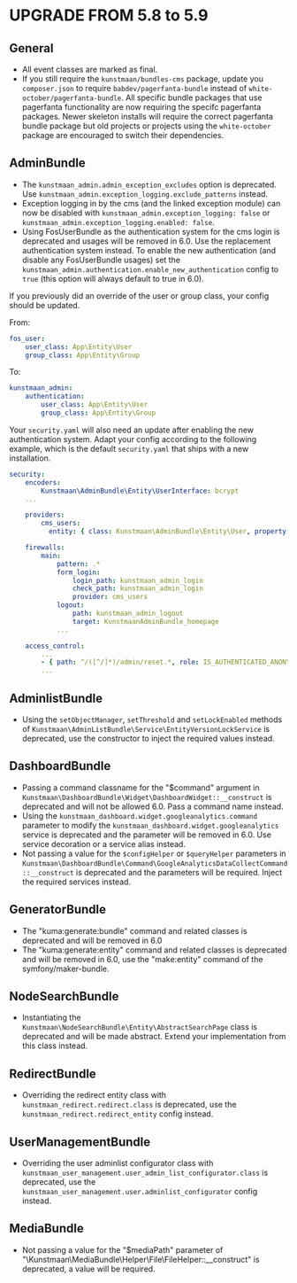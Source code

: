 UPGRADE FROM 5.8 to 5.9
=======================

General
-------

* All event classes are marked as final.
* If you still require the `kunstmaan/bundles-cms` package, update you `composer.json` to require `babdev/pagerfanta-bundle`
  instead of `white-october/pagerfanta-bundle`. All specific bundle packages that use pagerfanta functionality are now requiring
  the specifc pagerfanta packages. Newer skeleton installs will require the correct pagerfanta bundle package but old projects
  or projects using the `white-october` package are encouraged to switch their dependencies.

AdminBundle
------------

* The `kunstmaan_admin.admin_exception_excludes` option is deprecated. Use `kunstmaan_admin.exception_logging.exclude_patterns` instead.
* Exception logging in by the cms (and the linked exception module) can now be disabled with `kunstmaan_admin.exception_logging: false` or `kunstmaan_admin.exception_logging.enabled: false`.
* Using FosUserBundle as the authentication system for the cms login is deprecated and usages will be removed in 6.0. Use the replacement authentication system instead.
  To enable the new authentication (and disable any FosUserBundle usages) set the `kunstmaan_admin.authentication.enable_new_authentication` config to `true` (this option will always default to true in 6.0).

If you previously did an override of the user or group class, your config should be updated.

From:
```yaml
fos_user:
    user_class: App\Entity\User
    group_class: App\Entity\Group
```

To:
```yaml
kunstmaan_admin:
    authentication:
        user_class: App\Entity\User
        group_class: App\Entity\Group
```

Your `security.yaml` will also need an update after enabling the new authentication system. Adapt your config according to the following example,
which is the default `security.yaml` that ships with a new installation.

```yaml
security:
    encoders:
        Kunstmaan\AdminBundle\Entity\UserInterface: bcrypt
    ...

    providers:
        cms_users:
          entity: { class: Kunstmaan\AdminBundle\Entity\User, property: username }

    firewalls:
        main:
            pattern: .*
            form_login:
                login_path: kunstmaan_admin_login
                check_path: kunstmaan_admin_login
                provider: cms_users
            logout:
                path: kunstmaan_admin_logout
                target: KunstmaanAdminBundle_homepage
            ...

    access_control:
        ...
        - { path: ^/([^/]*)/admin/reset.*, role: IS_AUTHENTICATED_ANONYMOUSLY }
        ...
```


AdminlistBundle
------------

* Using the `setObjectManager`, `setThreshold` and `setLockEnabled` methods of `Kunstmaan\AdminListBundle\Service\EntityVersionLockService` is deprecated, use the constructor to inject the required values instead.

DashboardBundle
------------

* Passing a command classname for the "$command" argument in `Kunstmaan\DashboardBundle\Widget\DashboardWidget::__construct` is deprecated and will not be allowed 6.0. Pass a command name instead.
* Using the `kunstmaan_dashboard.widget.googleanalytics.command` parameter to modify the `kunstmaan_dashboard.widget.googleanalytics` service is deprecated and the parameter will be removed in 6.0. Use service decoration or a service alias instead.
* Not passing a value for the `$configHelper` or `$queryHelper` parameters in `Kunstmaan\DashboardBundle\Command\GoogleAnalyticsDataCollectCommand::__construct` is deprecated and the parameters will be required. Inject the required services instead.

GeneratorBundle
------------

* The "kuma:generate:bundle" command and related classes is deprecated and will be removed in 6.0
* The "kuma:generate:entity" command and related classes is deprecated and will be removed in 6.0, use the "make:entity" command of the symfony/maker-bundle.

NodeSearchBundle
------------

* Instantiating the `Kunstmaan\NodeSearchBundle\Entity\AbstractSearchPage` class is deprecated and will be made abstract. Extend your implementation from this class instead.

RedirectBundle
------------

* Overriding the redirect entity class with `kunstmaan_redirect.redirect.class` is deprecated, use the `kunstmaan_redirect.redirect_entity` config instead.

UserManagementBundle
------------

* Overriding the user adminlist configurator class with `kunstmaan_user_management.user_admin_list_configurator.class` is deprecated, use the `kunstmaan_user_management.user.adminlist_configurator` config instead.

MediaBundle
----------

* Not passing a value for the "$mediaPath" parameter of "\Kunstmaan\MediaBundle\Helper\File\FileHelper::__construct" is deprecated, a value will be required.
